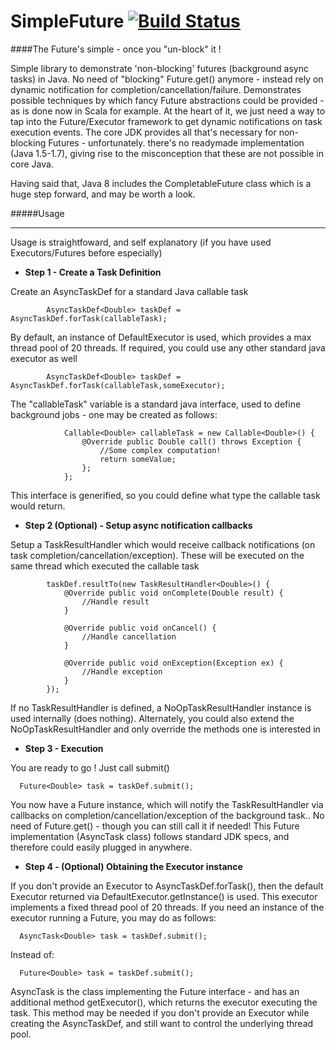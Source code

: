 SimpleFuture [![Build Status](https://travis-ci.org/srideepprasad/SimpleFuture.png?branch=master)](https://travis-ci.org/srideepprasad/SimpleFuture)
======
####The Future's simple - once you "un-block" it !

Simple library to demonstrate 'non-blocking' futures (background async tasks) in Java. No need of "blocking" Future.get() anymore - instead rely on dynamic notification for completion/cancellation/failure.
Demonstrates possible techniques by which fancy Future abstractions could be provided - as is done now in Scala for example. At the heart of it, we just need a way to tap into the Future/Executor framework to get dynamic notifications on task execution events.
The core JDK provides all that's necessary for non-blocking Futures - unfortunately. there's no readymade implementation (Java 1.5-1.7), giving rise to the misconception that these are not possible in core Java.

Having said that, Java 8 includes the CompletableFuture class which is a huge step forward, and may be worth a look.

#####Usage
***
Usage is straightfoward, and self explanatory (if you have used Executors/Futures before especially)

* __Step 1 - Create a Task Definition__

Create an AsyncTaskDef for a standard Java callable task

```
        AsyncTaskDef<Double> taskDef = AsyncTaskDef.forTask(callableTask);
```
By default, an instance of DefaultExecutor is used, which provides a max thread pool of 20 threads. If required, you could use any other standard java executor as well

```
        AsyncTaskDef<Double> taskDef = AsyncTaskDef.forTask(callableTask,someExecutor);
```
The "callableTask" variable is a standard java interface, used to define background jobs - one may be created as follows:
```
            Callable<Double> callableTask = new Callable<Double>() {
                @Override public Double call() throws Exception {
                    //Some complex computation!
                    return someValue;
                };
            };
```
This interface is generified, so you could define what type the callable task would return.

* __Step 2 (Optional) - Setup async notification callbacks__

Setup a TaskResultHandler which would receive callback notifications (on task completion/cancellation/exception). These will be executed on the same thread which executed the callable task

```
        taskDef.resultTo(new TaskResultHandler<Double>() {
            @Override public void onComplete(Double result) {
                //Handle result
            }

            @Override public void onCancel() {
                //Handle cancellation
            }

            @Override public void onException(Exception ex) {
                //Handle exception
            }
        });
```
If no TaskResultHandler is defined, a NoOpTaskResultHandler instance is used internally (does nothing).
Alternately, you could also extend the NoOpTaskResultHandler and only override the methods one is interested in

* __Step 3 - Execution__

You are ready to go ! Just call submit()
```
  Future<Double> task = taskDef.submit();
```
You now have a Future instance, which will notify the TaskResultHandler via callbacks on completion/cancellation/exception of the background task..
No need of Future.get() - though you can still call it if needed! This Future implementation (AsyncTask class) follows standard JDK specs, and therefore could easily plugged in anywhere.

* __Step 4 - (Optional) Obtaining the Executor instance__

If you don't provide an Executor to AsyncTaskDef.forTask(), then the default Executor returned via DefaultExecutor.getInstance() is used. This executor implements a fixed thread pool of 20 threads. If you need an instance of the executor running a Future, you may do as follows:
```
  AsyncTask<Double> task = taskDef.submit();
```
Instead of:
```
  Future<Double> task = taskDef.submit();
```
AsyncTask is the class implementing the Future interface - and has an additional method getExecutor(), which returns the executor executing the task. This method may be needed if you don't provide an Executor while creating the AsyncTaskDef, and still want to control the underlying thread pool.




